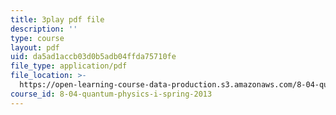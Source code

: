 ```yaml
---
title: 3play pdf file
description: ''
type: course
layout: pdf
uid: da5ad1accb03d0b5adb04ffda75710fe
file_type: application/pdf
file_location: >-
  https://open-learning-course-data-production.s3.amazonaws.com/8-04-quantum-physics-i-spring-2013/da5ad1accb03d0b5adb04ffda75710fe_lZ3bPUKo5zc.pdf
course_id: 8-04-quantum-physics-i-spring-2013
---
```

